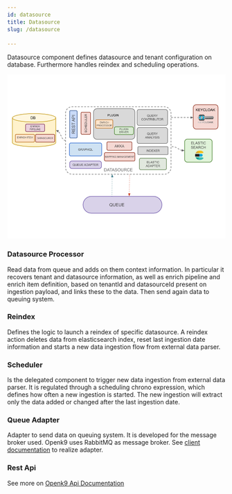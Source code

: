 ```yaml
---
id: datasource
title: Datasource
slug: /datasource

---
```


Datasource component defines datasource and tenant configuration on database. Furthermore handles reindex and scheduling
operations.

![img](../../static/img/datasource.png)

### Datasource Processor

Read data from queue and adds on them context information. In particular it recovers tenant and datasource information,
as well as enrich pipeline and enrich item definition, based on tenantId and datasourceId present on ingestion payload,
and links these to the data. Then send again data to queuing system.

### Reindex

Defines the logic to launch a reindex of specific datasource. A reindex action deletes data from elasticsearch index,
reset last ingestion date information and starts a new data ingestion flow from external data parser.

### Scheduler

Is the delegated component to trigger new data ingestion from external data parser. It is regulated through a scheduling
chrono expression, which defines how often a new ingestion is started. The new ingestion will extract only the data
added or changed after the last ingestion date.

### Queue Adapter

Adapter to send data on queuing system. It is developed for the message broker used. Openk9 uses RabbitMQ
as message broker. See [client documentation](https://www.rabbitmq.com/clients.html) to realize adapter.

### Rest Api

See more on [Openk9 Api Documentation](/)
